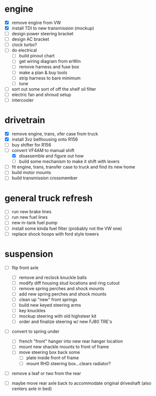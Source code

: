 # engine
- [x] remove engine from VW
- [x] install TDI to new transmission (mockup)
- [ ] design power steering bracket
- [ ] design AC bracket
- [ ] clock turbo?
- [ ] do electrical
	- [ ] build pinout chart
	- [ ] get wiring diagram from erWin
	- [ ] remove harness and fuse box
	- [ ] make a plan & buy tools
	- [ ] strip harness to bare minimum
	- [ ] tune
- [ ] sort out some sort of off the shelf oil filter
- [ ] electric fan and shroud setup
- [ ] intercooler
# drivetrain
- [x] remove engine, trans, xfer case from truck
- [x] install 3vz bellhousing onto R156
- [ ] buy shifter for R156
- [ ] convert VF4AM to manual shift
	- [x] disassemble and figure out how
	- [ ] build some mechanism to make it shift with levers
- [ ] fit engine, trans, transfer case to truck and find its new home
- [ ] build motor mounts
- [ ] build transmission crossmember
# general truck refresh
- [ ] run new brake lines
- [ ] run new fuel lines
- [ ] new in-tank fuel pump
- [ ] install some kinda fuel filter (probably not the VW one)
- [ ] replace shock hoops with ford style towers
# suspension
- [ ] flip front axle
	- [ ] remove and reclock knuckle balls
	- [ ] modify diff housing stud locations and ring cutout
	- [ ] remove spring perches and shock mounts
	- [ ] add new spring perches and shock mounts
	- [ ] clean up "new" front springs
	- [ ] build new keyed steering arms
	- [ ] key knuckles
	- [ ] mockup steering with old highsteer kit
	- [ ] order and finalize steering w/ new FJ80 TRE's
- [ ] convert to spring under
	- [ ] french "front" hanger into new rear hanger location
	- [ ] mount new shackle mounts to front of frame
	- [ ] move steering box back some
		- [ ] plate inside front of frame
		- [ ] mount RHD steering box...clears radiator?
- [ ] remove a leaf or two from the rear
- [ ] maybe move rear axle back to accommodate original driveshaft (also centers axle in bed)

